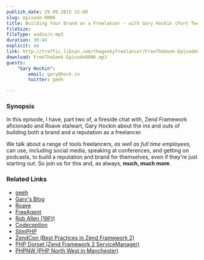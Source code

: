 ```yaml
---
publish_date: 29.09.2015 15:00
slug: episode-0006
title: Building Your Brand as a Freelancer - with Gary Hockin (Part Two)
fileSize:
fileType: audio/x-mp3
duration: 30:44
explicit: no
link: http://traffic.libsyn.com/thegeekyfreelancer/FreeTheGeek-Episode0006.mp3
download: FreeTheGeek-Episode0006.mp3
guests:
    "Gary Hockin":
        email: gary@hock.in
        twitter: geeh

---
```

### Synopsis

In this episode, I have, part two of, a fireside chat with, Zend Framework aficionado and Roave stalwart, Gary Hockin about the ins and outs of building both a brand and a reputation as a freelancer. 

We talk about a range of tools freelancers, *as well as full time employees*, can use, including social media, speaking at conferences, and getting on podcasts, to build a reputation and brand for themselves, even if they're just starting out. So join us for this and, as always, **much, much more**.

### Related Links

- [geeh](https://twitter.com/@geeh)
- [Gary's Blog](http://blog.hock.in/about/)
- [Roave](http://www.roave.com)
- [FreeAgent](http://www.freeagent.com)
- [Rob Allen (19Ft)](http://19ft.com/)
- [Codeception](http://codeception.com)
- [SlimPHP](http://www.slimframework.com/)
- [ZendCon (Best Practices in Zend Framework 2)](http://www.zendcon.com/session)
- [PHP Dorset (Zend Framework 2 ServiceManager)](http://www.phpdorset.co.uk/)
- [PHPNW (PHP North West in Manchester)](http://conference.phpnw.org.uk/phpnw15/)

